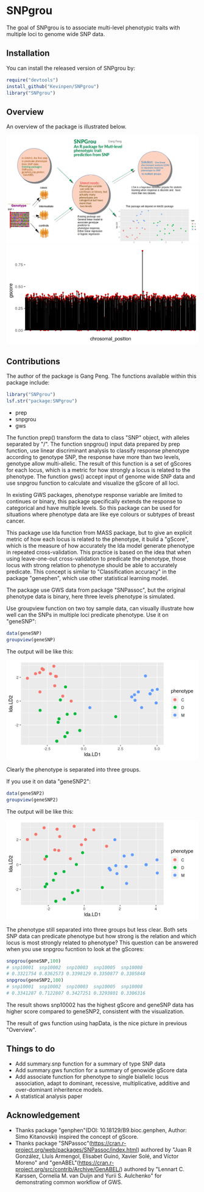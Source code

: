 
# SNPgrou

<!-- badges: start -->
<!-- badges: end -->

The goal of SNPgrou is to associate multi-level phenotypic traits with multiple loci to genome wide SNP data. 

## Installation

You can install the released version of SNPgrou by:

``` r
require("devtools")
install_github("Kevinpen/SNPgrou")
library("SNPgrou")
```

## Overview
An overview of the package is illustrated below. 

![](./inst/extdata/PENG_G_A1.png) 
![](./inst/extdata/Rplot_GWS.png) 

## Contributions

The author of the package is Gang Peng. The functions available within this package include:

``` r
library("SNPgrou")
lsf.str("package:SNPgrou")
```
- prep
- snpgrou
- gws

The function prep() transform the data to class "SNP" object, with alleles separated by "/". The function snpgrou() input data prepared by prep function, use linear discriminant analysis to classify response phenotype according to genotype SNP, the response have more than two levels, genotype allow multi-allelic. The result of this function is a set of gScores for each locus, which is a metric for how strongly a locus is related to the phenotype. The function gws() accept input of genome wide SNP data and use snpgrou function to calculate and visualize the gScore of all loci.

In existing GWS packages, phenotype response variable are limited to continues or binary, this package specifically extends the response to categorical and have multiple levels. So this package can be used for situations where phenotype data are like eye colours or subtypes of breast cancer. 

This package use lda function from MASS package, but to give an explicit metric of how each locus is related to the phenotype, it build a "gScore", which is the measure of how accurately the lda model generate phenotype in repeated cross-validation. This practice is based on the idea that when using leave-one-out cross-validation to predicate the phenotype, those locus with strong relation to phenotype should be able to accurately predicate. This concept is similar to  "Classification accuracy" in the package "genephen", which use other statistical learning model.

The package use GWS data from package "SNPassoc", but the original phenotype data is binary, here three levels phenotype is simulated. 

Use groupview function on two toy sample data, can visually illustrate how well can the SNPs in multiple loci predicate phenotype. Use it on "geneSNP":

``` r
data(geneSNP)
groupview(geneSNP)
```
The output will be like this:

![](./inst/extdata/Rplot_snpgrou.png) 

Clearly the phenotype is separated into three groups.

If you use it on data "geneSNP2":

``` r
data(geneSNP2)
groupview(geneSNP2)
```
The output will be like this:

![](./inst/extdata/Rplot_snpgrou2.png) 

The phenotype still separated into three groups but less clear. Both sets SNP data can predicate phenotype but how strong is the relation and which locus is most strongly related to phenotype? This question can be answered when you use snpgrou fucntion to look at the gScores:

```r
snpgrou(geneSNP,100)
# snp10001  snp10002  snp10003  snp10005  snp10008 
# 0.3321754 0.8362573 0.3398129 0.3350877 0.3305848 
snpgrou(geneSNP2,100)
# snp10001  snp10002  snp10003  snp10005  snp10008 
# 0.3341287 0.7122807 0.3427251 0.3293801 0.3306316
```
The result shows snp10002 has the highest gScore and geneSNP data has higher score compared to geneSNP2, consistent with the visualization.

The result of gws function using hapData, is the nice picture in previous "Overview".

## Things to do
- Add summary.snp function for a summary of type SNP data
- Add summary.gws function for a summary of genowide gScore data
- Add associate function for phenotype to single biallelic locus association, adapt to dominant, recessive, multiplicative, additive and over-dominant inheritence models.
- A statistical analysis paper 

## Acknowledgement 
- Thanks package "genphen"(DOI: 10.18129/B9.bioc.genphen, Author: Simo Kitanovski) inspired the concept of gScore.  
- Thanks package "SNPassoc"(https://cran.r-project.org/web/packages/SNPassoc/index.html) authored by "Juan R González, Lluís Armengol, Elisabet Guinó, Xavier Solé, and Víctor Moreno" and "genABEL"(https://cran.r-project.org/src/contrib/Archive/GenABEL/) authored by "Lennart C. Karssen, Cornelia M. van Duijn and Yurii S. Aulchenko" for demonstrating common workflow of GWS.


